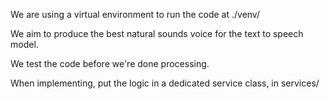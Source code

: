 We are using a virtual environment to run the code at ./venv/

We aim to produce the best natural sounds voice for the text to speech model.

We test the code before we're done processing.

When implementing, put the logic in a dedicated service class, in services/

